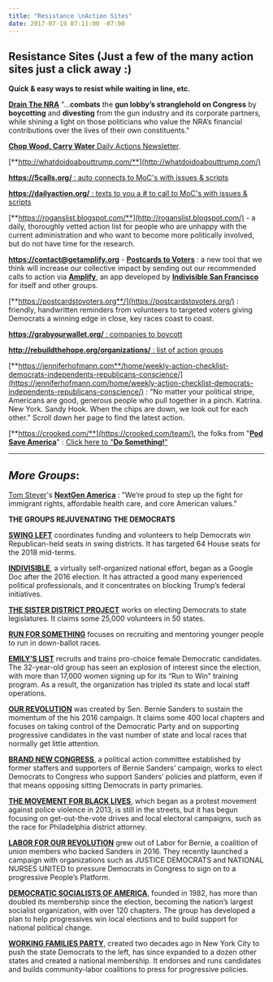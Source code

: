 ```yaml
---
title: "Resistance \nAction Sites"
date: 2017-07-19 07:11:00 -07:00
---
```


## **Resistance Sites**  (Just a few of the many action sites **just a click away** :)

**Quick & easy ways to resist while waiting in line, etc.**

[**Drain The NRA**](https://www.drainthenra.com/) "...**combats** the **gun lobby’s stranglehold on Congress** by **boycotting** and **divesting** from the gun industry and its corporate partners, while shining a light on those politicians who value the NRA’s financial contributions over the lives of their own constituents."

[**Chop Wood, Carry Water** Daily Actions Newsletter](https://mailchi.mp/82112fe920bc/chop-wood-carry-water-32?e=9abe0d9e94). 

[**http://whatdoidoabouttrump.com/**](http://whatdoidoabouttrump.com/)

[**https://5calls.org/** : auto connects to MoC's with issues & scripts](https://5calls.org/)

[**https://dailyaction.org/** : texts to you a # to call to MoC's with issues & scripts](https://dailyaction.org/) 

[**https://roganslist.blogspot.com/**](http://roganslist.blogspot.com/) - a daily, thoroughly vetted action list for people who are unhappy with the current administration and who want to become more politically involved, but do not have time for the research.

[**https://contact@getamplify.org**](http://contact@getamplify.org) - [**Postcards to Voters**](https://postcardstovoters.org/) : a new tool that we think will increase our collective impact by sending out our recommended calls to action via [**Amplify**](http://contact@getamplify.org), an app developed by **[Indivisible San Francisco](http://www.indivisiblesf.org/)** for itself and other groups.

[**https://postcardstovoters.org**/](https://postcardstovoters.org/) : friendly, handwritten reminders from volunteers to targeted voters giving Democrats a winning edge in close, key races coast to coast.

[**https://grabyourwallet.org/** : companies to boycott
](https://grabyourwallet.org/)

[**http://rebuildthehope.org/organizations/** : list of action groups](http://rebuildthehope.org/organizations/)

[**https://jenniferhofmann.com**/home/weekly-action-checklist-democrats-independents-republicans-conscience/](https://jenniferhofmann.com/home/weekly-action-checklist-democrats-independents-republicans-conscience/) : "No matter your political stripe, Americans are good, generous people who pull together in a pinch. Katrina. New York. Sandy Hook. When the chips are down, we look out for each other."  Scroll down her page to find the latest action.

[**https://crooked.com/**](https://crooked.com/team/), the folks from "[**Pod Save America**](https://art19.com/shows/pod-save-america)" :  [Click here to "**Do Something!**"](https://crooked.com/take-action/)

-------------------------------

## ***More Groups***:

[Tom Steyer](https://en.wikipedia.org/wiki/Tom_Steyer)'s [**NextGen America**](https://nextgenamerica.org/) : "We’re proud to step up the fight for immigrant rights, affordable health care, and core American values." 

**THE GROUPS REJUVENATING THE DEMOCRATS**

[**SWING LEFT**](https://swingleft.org/) coordinates funding and volunteers to help Democrats win Republican-held seats in swing districts. It has targeted 64 House seats for the 2018 mid-terms.

[**INDIVISIBLE**](https://www.indivisible.org/), a virtually self-organized national effort, began as a Google Doc after the 2016 election. It has attracted a good many experienced political professionals, and it concentrates on blocking Trump’s federal initiatives.

[**THE SISTER DISTRICT PROJECT**](https://www.sisterdistrict.com/) works on electing Democrats to state legislatures. It claims some 25,000 volunteers in 50 states.

[**RUN FOR SOMETHING**](https://www.runforsomething.net/) focuses on recruiting and mentoring younger people to run in down-ballot races.

[**EMILY’S LIST**](https://www.emilyslist.org/) recruits and trains pro-choice female Democratic candidates. The 32-year-old group has seen an explosion of interest since the election, with more than 17,000 women signing up for its “Run to Win” training program. As a result, the organization has tripled its state and local staff operations.

[**OUR REVOLUTION**](https://ourrevolution.com/) was created by Sen. Bernie Sanders to sustain the momentum of the his 2016 campaign. It claims some 400 local chapters and focuses on taking control of the Democratic Party and on supporting progressive candidates in the vast number of state and local races that normally get little attention.

[**BRAND NEW CONGRESS**](http://brandnewcongress.org/), a political action committee established by former staffers and supporters of Bernie Sanders’ campaign, works to elect Democrats to Congress who support Sanders’ policies and platform, even if that means opposing sitting Democrats in party primaries.

[**THE MOVEMENT FOR BLACK LIVES**](https://policy.m4bl.org/), which began as a protest movement against police violence in 2013, is still in the streets, but it has begun focusing on get-out-the-vote drives and local electoral campaigns, such as the race for Philadelphia district attorney.

[**LABOR FOR OUR REVOLUTION**](https://www.facebook.com/pg/LaborforOurRevolution/about/?ref=page_internal) grew out of Labor for Bernie, a coalition of union members who backed Sanders in 2016. They recently launched a campaign with organizations such as JUSTICE DEMOCRATS and NATIONAL NURSES UNITED to pressure Democrats in Congress to sign on to a progressive People’s Platform.

[**DEMOCRATIC SOCIALISTS OF AMERICA**](http://www.dsausa.org/), founded in 1982, has more than doubled its membership since the election, becoming the nation’s largest socialist organization, with over 120 chapters. The group has developed a plan to help progressives win local elections and to build support for national political change.

[**WORKING FAMILIES PARTY**](http://workingfamilies.org/), created two decades ago in New York City to push the state Democrats to the left, has since expanded to a dozen other states and created a national membership. It endorses and runs candidates and builds community-labor coalitions to press for progressive policies.
